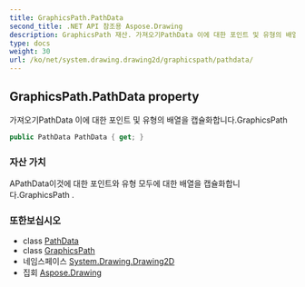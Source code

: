 ```yaml
---
title: GraphicsPath.PathData
second_title: .NET API 참조용 Aspose.Drawing
description: GraphicsPath 재산. 가져오기PathData 이에 대한 포인트 및 유형의 배열을 캡슐화합니다.GraphicsPath
type: docs
weight: 30
url: /ko/net/system.drawing.drawing2d/graphicspath/pathdata/
---
```

## GraphicsPath.PathData property

가져오기PathData 이에 대한 포인트 및 유형의 배열을 캡슐화합니다.GraphicsPath

```csharp
public PathData PathData { get; }
```

### 자산 가치

APathData이것에 대한 포인트와 유형 모두에 대한 배열을 캡슐화합니다.GraphicsPath .

### 또한보십시오

* class [PathData](../../pathdata/)
* class [GraphicsPath](../)
* 네임스페이스 [System.Drawing.Drawing2D](../../graphicspath/)
* 집회 [Aspose.Drawing](../../../)


